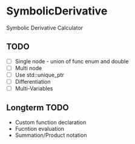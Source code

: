 # SymbolicDerivative
Symbolic Derivative Calculator


## TODO 
 - [ ] Single node - union of func enum and double
 - [ ] Multi node
 - [ ] Use std::unique_ptr
 - [ ] Differentiation
 - [ ] Multi-Variables

## Longterm TODO
 - Custom function declaration
 - Fucntion evaluation
 - Summation/Product notation
